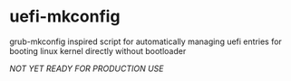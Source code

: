 # uefi-mkconfig
grub-mkconfig inspired script for automatically managing uefi entries for booting linux kernel directly without bootloader

*NOT YET READY FOR PRODUCTION USE*
